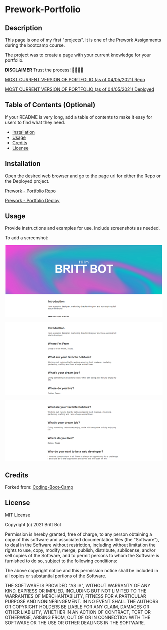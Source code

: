 # Prework-Portfolio

## Description 

This page is one of my first "projects". It is one of the Prework Assignments during the bootcamp course.

The project was to create a page with your current knowledge for your portfolio. 

**DISCLAIMER** Trust the process! 🤪😅🤩🥳

[MOST CURRENT VERSION OF PORTFOLIO (as of 04/05/2021) Repo](https://github.com/britt-bot/08-Updated_Portfolio)

[MOST CURRENT VERSION OF PORTFOLIO (as of 04/05/2021) Deployed](https://britt-bot.github.io/08-Updated_Portfolio/)


## Table of Contents (Optional)

If your README is very long, add a table of contents to make it easy for users to find what they need.

* [Installation](#installation)
* [Usage](#usage)
* [Credits](#credits)
* [License](#license)


## Installation

Open the desired web browser and go to the page url for either the Repo or the Deployed project.

[Prework - Portfolio Repo](https://github.com/britt-bot/Prework-Portfolio)

[Prework - Portfolio Deploy](https://britt-bot.github.io/Prework-Portfolio/)


## Usage 

Provide instructions and examples for use. Include screenshots as needed. 

To add a screenshot:

![Top of Page](img/topscrnshot.png)

![Middle of Page](img/midscrnshot.png)

![Bottom of Page](img/botscrnshot.png)


## Credits

Forked from: 
[Coding-Boot-Camp](https://github.com/coding-boot-camp/prework-about-me)


## License

MIT License

Copyright (c) 2021 Britt Bot

Permission is hereby granted, free of charge, to any person obtaining a copy
of this software and associated documentation files (the "Software"), to deal
in the Software without restriction, including without limitation the rights
to use, copy, modify, merge, publish, distribute, sublicense, and/or sell
copies of the Software, and to permit persons to whom the Software is
furnished to do so, subject to the following conditions:

The above copyright notice and this permission notice shall be included in all
copies or substantial portions of the Software.

THE SOFTWARE IS PROVIDED "AS IS", WITHOUT WARRANTY OF ANY KIND, EXPRESS OR
IMPLIED, INCLUDING BUT NOT LIMITED TO THE WARRANTIES OF MERCHANTABILITY,
FITNESS FOR A PARTICULAR PURPOSE AND NONINFRINGEMENT. IN NO EVENT SHALL THE
AUTHORS OR COPYRIGHT HOLDERS BE LIABLE FOR ANY CLAIM, DAMAGES OR OTHER
LIABILITY, WHETHER IN AN ACTION OF CONTRACT, TORT OR OTHERWISE, ARISING FROM,
OUT OF OR IN CONNECTION WITH THE SOFTWARE OR THE USE OR OTHER DEALINGS IN THE
SOFTWARE.